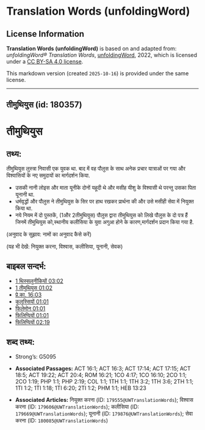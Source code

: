 # Translation Words (unfoldingWord)

## License Information

**Translation Words (unfoldingWord)** is based on and adapted from: _unfoldingWord® Translation Words_, [unfoldingWord](https://unfoldingword.org/utw), 2022, which is licensed under a [CC BY-SA 4.0 license](https://creativecommons.org/licenses/by-sa/4.0/legalcode.en).

This markdown version (created `2025-10-16`) is provided under the same license.



--------------------------------

## तीमुथियुस (id: 180357)

तीमुथियुस
=========

तथ्य:
-----

तीमुथियुस लुस्त्रा निवासी एक युवक था. बाद में वह पौलुस के साथ अनेक प्रचार यात्राओं पर गया और विश्वासियों के नए समुदायों का मार्गदर्शन किया.

* उसकी नानी लोइस और माता यूनीके दोनों यहूदी थे और मसीह यीशु के विश्वासी थे परन्तु उसका पिता यूनानी था.
* धर्मवृद्धों और पौलुस ने तीमुथियुस के सिर पर हाथ रखकर प्रार्थना की और उसे मसीही सेवा में नियुक्त किया था.
* नये नियम में दो पुस्तकें, (1और 2तीमुथियुस) पौलुस द्वारा तीमुथियुस को लिखे पौलुस के दो पत्र हैं जिनमें तीमुथियुस को,स्थानीय कलीसिया के युवा अगुआ होने के कारण,मार्गदर्शन प्रदान किया गया है.

(अनुवाद के सुझाव: नामों का अनुवाद कैसे करें)

(यह भी देखें: नियुक्त करना, विश्वास, कलीसिया, यूनानी, सेवक)

बाइबल सन्दर्भ:
--------------

* [1 थिस्सलुनीकियों 03:02](https://ref.ly/1Thess0:0)
* [1 तीमुथियुस 01:02](https://ref.ly/1Tim0:0)
* [प्रे.का. 16:03](https://ref.ly/Acts16:3)
* [कुलुस्सियों 01:01](https://ref.ly/Col1:1)
* [फिलेमोन 01:01](https://ref.ly/Phlm1:1)
* [फिलिप्पियों 01:01](https://ref.ly/Phil1:1)
* [फिलिप्पियों 02:19](https://ref.ly/Phil2:19)

शब्द तथ्य:
----------

* Strong’s: G5095

* **Associated Passages:** ACT 16:1; ACT 16:3; ACT 17:14; ACT 17:15; ACT 18:5; ACT 19:22; ACT 20:4; ROM 16:21; 1CO 4:17; 1CO 16:10; 2CO 1:1; 2CO 1:19; PHP 1:1; PHP 2:19; COL 1:1; 1TH 1:1; 1TH 3:2; 1TH 3:6; 2TH 1:1; 1TI 1:2; 1TI 1:18; 1TI 6:20; 2TI 1:2; PHM 1:1; HEB 13:23
* **Associated Articles:** नियुक्त करना (ID: `179555@UWTranslationWords`); विश्वास करना (ID: `179606@UWTranslationWords`); कलीसिया (ID: `179669@UWTranslationWords`); यूनानी (ID: `179876@UWTranslationWords`); सेवा करना (ID: `180085@UWTranslationWords`)

